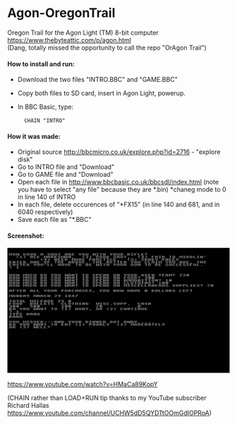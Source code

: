 
# Agon-OregonTrail
Oregon Trail for the Agon Light (TM) 8-bit computer https://www.thebyteattic.com/p/agon.html  
(Dang, totally missed the opportunity to call the repo "OrAgon Trail")

#### How to install and run:  
* Download the two files "INTRO.BBC" and "GAME.BBC" 
* Copy both files to SD card, insert in Agon Light, powerup.  
* In BBC Basic, type:

        CHAIN "INTRO"
        
#### How it was made:  
* Original source http://bbcmicro.co.uk/explore.php?id=2716 - "explore disk"
* Go to INTRO file and "Download"
* Go to GAME file and "Download"
* Open each file in http://www.bbcbasic.co.uk/bbcsdl/index.html (note you have to select "any file" because they are *.bin)
*chaneg mode to 0 in line 140 of INTRO
* In each file, delete  occurences of "*FX15" (in line 140 and 681, and in 6040 respectively)
* Save each file as "*.BBC"

#### Screenshot:
 ![screenshot](Screenshot.png)

https://www.youtube.com/watch?v=HMaCa89KopY

(CHAIN rather than LOAD+RUN tip thanks to my YouTube subscriber Richard Hallas https://www.youtube.com/channel/UCHW5dD5QYDTtOOmGdIOPRoA)
